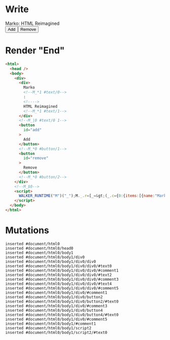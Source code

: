 # Write
  <div><div>Marko<!--M_*1 #text/0-->: <!>HTML Reimagined<!--M_*1 #text/1--></div><!--M_|0 #text/0 1--><button id=add>Add</button><!--M_*0 #button/1--><button id=remove>Remove</button><!--M_*0 #button/2--></div><!--M_$0--><script>WALKER_RUNTIME("M")("_");M._.r=[_=>(_.c={0:{items:[{name:"Marko",description:"HTML Reimagined"}],"#text/0(":new Map(_.a=[[0,_.b={}]])},1:_.b}),0,"__tests__/template.marko_0_items",0];M._.w()</script>


# Render "End"
```html
<html>
  <head />
  <body>
    <div>
      <div>
        Marko
        <!--M_*1 #text/0-->
        : 
        <!---->
        HTML Reimagined
        <!--M_*1 #text/1-->
      </div>
      <!--M_|0 #text/0 1-->
      <button
        id="add"
      >
        Add
      </button>
      <!--M_*0 #button/1-->
      <button
        id="remove"
      >
        Remove
      </button>
      <!--M_*0 #button/2-->
    </div>
    <!--M_$0-->
    <script>
      WALKER_RUNTIME("M")("_");M._.r=[_=&gt;(_.c={0:{items:[{name:"Marko",description:"HTML Reimagined"}],"#text/0(":new Map(_.a=[[0,_.b={}]])},1:_.b}),0,"__tests__/template.marko_0_items",0];M._.w()
    </script>
  </body>
</html>
```

# Mutations
```
inserted #document/html0
inserted #document/html0/head0
inserted #document/html0/body1
inserted #document/html0/body1/div0
inserted #document/html0/body1/div0/div0
inserted #document/html0/body1/div0/div0/#text0
inserted #document/html0/body1/div0/div0/#comment1
inserted #document/html0/body1/div0/div0/#text2
inserted #document/html0/body1/div0/div0/#comment3
inserted #document/html0/body1/div0/div0/#text4
inserted #document/html0/body1/div0/div0/#comment5
inserted #document/html0/body1/div0/#comment1
inserted #document/html0/body1/div0/button2
inserted #document/html0/body1/div0/button2/#text0
inserted #document/html0/body1/div0/#comment3
inserted #document/html0/body1/div0/button4
inserted #document/html0/body1/div0/button4/#text0
inserted #document/html0/body1/div0/#comment5
inserted #document/html0/body1/#comment1
inserted #document/html0/body1/script2
inserted #document/html0/body1/script2/#text0
```